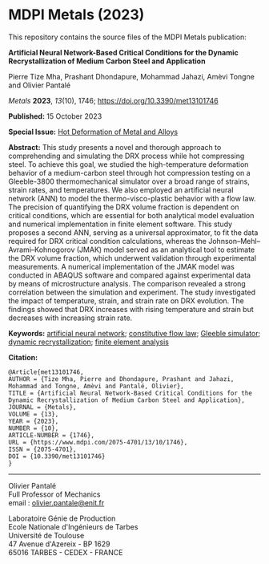 # MDPI Metals (2023)

This repository contains the source files of the MDPI Metals publication:

**Artificial Neural Network-Based Critical Conditions for the Dynamic Recrystallization of Medium Carbon Steel and Application**

Pierre Tize Mha, Prashant Dhondapure, Mohammad Jahazi, Amèvi Tongne and Olivier Pantalé

*Metals* **2023**, *13*(10), 1746; https://doi.org/10.3390/met13101746

**Published:** 15 October 2023

**Special Issue:** [Hot Deformation of Metal and Alloys](https://www.mdpi.com/journal/metals/special_issues/Hot_Deformation_Metal)

**Abstract:** This study presents a novel and thorough approach to comprehending and simulating the DRX process while hot compressing steel. To achieve this goal, we studied the high-temperature deformation behavior of a medium-carbon steel through hot compression testing on a Gleeble-3800 thermomechanical simulator over a broad range of strains, strain rates, and temperatures. We also employed an artificial neural network (ANN) to model the thermo-visco-plastic behavior with a flow law. The precision of quantifying the DRX volume fraction is dependent on critical conditions, which are essential for both analytical model evaluation and numerical implementation in finite element software. This study proposes a second ANN, serving as a universal approximator, to fit the data required for DRX critical condition calculations, whereas the Johnson&ndash;Mehl&ndash;Avrami&ndash;Kohnogorov (JMAK) model served as an analytical tool to estimate the DRX volume fraction, which underwent validation through experimental measurements. A numerical implementation of the JMAK model was conducted in ABAQUS software and compared against experimental data by means of microstructure analysis. The comparison revealed a strong correlation between the simulation and experiment. The study investigated the impact of temperature, strain, and strain rate on DRX evolution. The findings showed that DRX increases with rising temperature and strain but decreases with increasing strain rate.

**Keywords:** [artificial neural network](https://www.mdpi.com/search?q=artificial+neural+network); [constitutive flow law](https://www.mdpi.com/search?q=constitutive+flow+law); [Gleeble simulator](https://www.mdpi.com/search?q=Gleeble+simulator); [dynamic recrystallization](https://www.mdpi.com/search?q=dynamic+recrystallization); [finite element analysis](https://www.mdpi.com/search?q=finite+element+analysis)

**Citation:** 

```
@Article{met13101746,
AUTHOR = {Tize Mha, Pierre and Dhondapure, Prashant and Jahazi, Mohammad and Tongne, Amèvi and Pantalé, Olivier},
TITLE = {Artificial Neural Network-Based Critical Conditions for the Dynamic Recrystallization of Medium Carbon Steel and Application},
JOURNAL = {Metals},
VOLUME = {13},
YEAR = {2023},
NUMBER = {10},
ARTICLE-NUMBER = {1746},
URL = {https://www.mdpi.com/2075-4701/13/10/1746},
ISSN = {2075-4701},
DOI = {10.3390/met13101746}
}
```





***

Olivier Pantalé  
Full Professor of Mechanics  
email : olivier.pantale@enit.fr

Laboratoire Génie de Production  
Ecole Nationale d'Ingénieurs de Tarbes  
Université de Toulouse  
47 Avenue d'Azereix - BP 1629  
65016 TARBES - CEDEX - FRANCE
